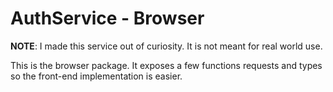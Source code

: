 # AuthService - Browser

**NOTE**: I made this service out of curiosity. It is not meant for real world use.

This is the browser package. It exposes a few functions requests and types so the front-end implementation is easier.